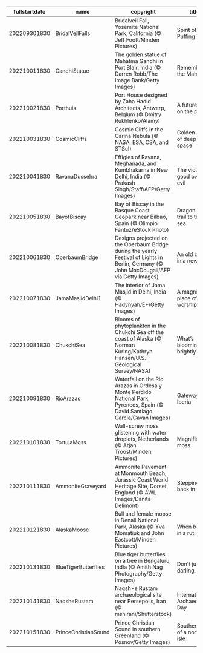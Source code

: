 |fullstartdate|name|copyright|title|image|
|--|--|--|--|--|
202209301830|BridalVeilFalls|Bridalveil Fall, Yosemite National Park, California (© Jeff Foott/Minden Pictures)|Spirit of the Puffing Wind|![](/en-IN/2022/10/202209301830BridalVeilFalls.jpg)|
202210011830|GandhiStatue|The golden statue of Mahatma Gandhi in Port Blair, India (© Darren Robb/The Image Bank/Getty Images)|Remembering the Mahatma|![](/en-IN/2022/10/202210011830GandhiStatue.jpg)|
202210021830|Porthuis|Port House designed by Zaha Hadid Architects, Antwerp, Belgium (© Dmitry Rukhlenko/Alamy)|A future built on the past|![](/en-IN/2022/10/202210021830Porthuis.jpg)|
202210031830|CosmicCliffs|Cosmic Cliffs in the Carina Nebula (© NASA, ESA, CSA, and STScI)|Golden cliffs of deep space|![](/en-IN/2022/10/202210031830CosmicCliffs.jpg)|
202210041830|RavanaDussehra|Effigies of Ravana, Meghanada, and Kumbhakarna in New Delhi, India (© Prakash Singh/Staff/AFP/Getty Images)|The victory of good over evil|![](/en-IN/2022/10/202210041830RavanaDussehra.jpg)|
202210051830|BayofBiscay|Bay of Biscay in the Basque Coast Geopark near Bilbao, Spain (© Olimpio Fantuz/eStock Photo)|Dragon tails trail to the sea|![](/en-IN/2022/10/202210051830BayofBiscay.jpg)|
202210061830|OberbaumBridge|Designs projected on the Oberbaum Bridge during the yearly Festival of Lights in Berlin, Germany (© John MacDougall/AFP via Getty Images)|An old bridge in a new light|![](/en-IN/2022/10/202210061830OberbaumBridge.jpg)|
202210071830|JamaMasjidDelhi1|The interior of Jama Masjid in Delhi, India (© Hadynyah/E+/Getty Images)|A magnificent place of worship|![](/en-IN/2022/10/202210071830JamaMasjidDelhi1.jpg)|
202210081830|ChukchiSea|Blooms of phytoplankton in the Chukchi Sea off the coast of Alaska (© Norman Kuring/Kathryn Hansen/U.S. Geological Survey/NASA)|What’s blooming so brightly?|![](/en-IN/2022/10/202210081830ChukchiSea.jpg)|
202210091830|RioArazas|Waterfall on the Rio Arazas in Ordesa y Monte Perdido National Park, Pyrenees, Spain (© David Santiago Garcia/Cavan Images)|Gateway to Iberia|![](/en-IN/2022/10/202210091830RioArazas.jpg)|
202210101830|TortulaMoss|Wall-screw moss glistening with water droplets, Netherlands (© Arjan Troost/Minden Pictures)|Magnified moss|![](/en-IN/2022/10/202210101830TortulaMoss.jpg)|
202210111830|AmmoniteGraveyard|Ammonite Pavement at Monmouth Beach, Jurassic Coast World Heritage Site, Dorset, England (© AWL Images/Danita Delimont)|Stepping back in time|![](/en-IN/2022/10/202210111830AmmoniteGraveyard.jpg)|
202210121830|AlaskaMoose|Bull and female moose in Denali National Park, Alaska (© Yva Momatiuk and John Eastcott/Minden Pictures)|When being in a rut is OK|![](/en-IN/2022/10/202210121830AlaskaMoose.jpg)|
202210131830|BlueTigerButterflies|Blue tiger butterflies on a tree in Bengaluru, India (© Amith Nag Photography/Getty Images)|Don't just fly, darling. Soar!|![](/en-IN/2022/10/202210131830BlueTigerButterflies.jpg)|
202210141830|NaqsheRustam|Naqsh-e Rustam archaeological site near Persepolis, Iran (© mshirani/Shutterstock)|International Archaeology Day|![](/en-IN/2022/10/202210141830NaqsheRustam.jpg)|
202210151830|PrinceChristianSound|Prince Christian Sound in southern Greenland (© Posnov/Getty Images)|Southern tip of a northern isle|![](/en-IN/2022/10/202210151830PrinceChristianSound.jpg)|
